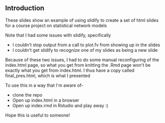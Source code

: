 Introduction
------------

These slides show an example of using slidify to create a set of html slides for a course project on statistical network models

Note that I had some issues with slidify, specifically
- I couldn't stop output from a call to plot.fv from showing up in the slides
- I couldn't get slidify to recognize one of my slides as being a new slide

Because of these two issues, I had to do some manual reconfiguring of the index.html page, so what you get from knitting the .Rmd page won't be exactly what
you get from index.html.  I thus have a copy called final_pres.html, which is what I presented


To use this in a way that I'm aware of-
- clone the repo
- Open up index.html in a browser
- Open up index.rmd in Rstudio and play away :)

Hope this is useful to someone!
